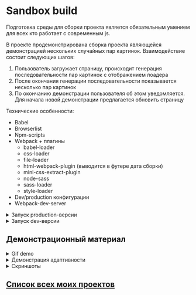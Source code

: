 # Sandbox build

Подготовка среды для сборки проекта является обязательным умением для всех кто работает с современным js.

В проекте продемонстрирована сборка проекта являющейся демонстрацией нескольких случайных пар картинок. Взаимодействие состоит следующих шагов:

1. Пользователь загружает страницу, происходит генерация последовательности пар картинок с отображением лоадера
2. После окончания генерации последовательности показывается несколько пар картинок
3. По окончанию демонстрации пользователя об этом уведомляется. Для начала новой демонстрации предлагается обновить страницу

Технические особенности:

- Babel
- Browserlist
- Npm-scripts
- Webpack + плагины
  - babel-loader
  - css-loader
  - file-loader
  - html-webpack-plugin (выводится в футере дата сборки)
  - mini-css-extract-plugin
  - node-sass
  - sass-loader
  - style-loader
- Dev/production конфигурации
- Webpack-dev-server


<details>
  <summary>Запуск production-версии</summary>
   
   ```bash
   npm install && npm run build && npm i serve && serve dist
   ```
   
   Откройте в браузере [localhost:5000][LocalhostProduction] и наслаждайтесь.
</details>

<details>
  <summary>Запуск dev-версии</summary>
    
    ```bash
       npm install && npm run start
    ```
    
   Откройте в браузере [localhost:3000][LocalhostDev] и наслаждайтесь.
</details>

## Демонстрационный материал

<details>
  <summary>Gif demo</summary>
  
  ![demo][Demo]
</details>

<details>
  <summary>Демонстрация адаптивности</summary>
  
  ![adaptive demo][AdaptiveDemo]
</details>


<details>
  <summary>Скриншоты</summary>
  
  ![scren 1][Screen1]
  ![scren 2][Screen2]
  ![scren 3][Screen3]
  ![scren 4][Screen4]
</details>


## [Список всех моих проектов][ListAllMyProject]

[ListAllMyProject]:<https://github.com/iebrosalin/all_public_projects>

[LocalhostDev]:<http://localhost:3000>
[LocalhostProduction]:<http://localhost:5000>

[Demo]:<https://github.com/iebrosalin/public_web/blob/frontend/sandbox-build/descriptions/gif/demo.gif>
[AdaptiveDemo]:<https://github.com/iebrosalin/public_web/blob/frontend/sandbox-build/descriptions/gif/adaptive_demo.gif>

[Screen1]:<https://github.com/iebrosalin/public_web/blob/frontend/sandbox-build/descriptions/screens/1.png>
[Screen2]:<https://github.com/iebrosalin/public_web/blob/frontend/sandbox-build/descriptions/screens/2.png>
[Screen3]:<https://github.com/iebrosalin/public_web/blob/frontend/sandbox-build/descriptions/screens/3.png>
[Screen4]:<https://github.com/iebrosalin/public_web/blob/frontend/sandbox-build/descriptions/screens/4.png>
